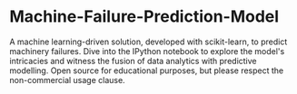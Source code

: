 # Machine-Failure-Prediction-Model
A machine learning-driven solution, developed with scikit-learn, to predict machinery failures. Dive into the IPython notebook to explore the model's intricacies and witness the fusion of data analytics with predictive modelling. Open source for educational purposes, but please respect the non-commercial usage clause.
